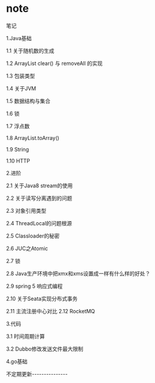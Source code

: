 # note
笔记

1.Java基础

1.1 关于随机数的生成

1.2 ArrayList clear() 与 removeAll 的实现

1.3 包装类型

1.4 关于JVM

1.5 数据结构与集合

1.6 锁

1.7 浮点数

1.8 ArrayList.toArray()

1.9 String

1.10 HTTP

2.进阶

2.1 关于Java8 stream的使用

2.2 关于读写分离遇到的问题

2.3 对象引用类型

2.4 ThreadLocal的问题根源

2.5 Classloader的秘密

2.6 JUC之Atomic

2.7 锁

2.8 Java生产环境中把xmx和xms设置成一样有什么样的好处？

2.9 spring 5 响应式编程

2.10 关于Seata实现分布式事务

2.11 主流注册中心对比
2.12 RocketMQ

3.代码

3.1 时间周期计算

3.2 Dubbo修改发送文件最大限制

4.go基础

不定期更新---------------

